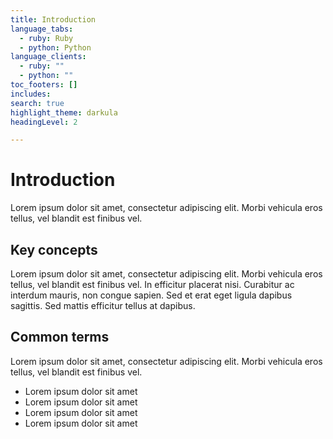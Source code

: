 ```yaml
---
title: Introduction
language_tabs:
  - ruby: Ruby
  - python: Python
language_clients:
  - ruby: ""
  - python: ""
toc_footers: []
includes:
search: true
highlight_theme: darkula
headingLevel: 2

---
```


# Introduction

Lorem ipsum dolor sit amet, consectetur adipiscing elit. Morbi vehicula eros
tellus, vel blandit est finibus vel.

## Key concepts

Lorem ipsum dolor sit amet, consectetur adipiscing elit. Morbi vehicula eros
tellus, vel blandit est finibus vel. In efficitur placerat nisi. Curabitur ac
interdum mauris, non congue sapien. Sed et erat eget ligula dapibus sagittis.
Sed mattis efficitur tellus at dapibus.

## Common terms

Lorem ipsum dolor sit amet, consectetur adipiscing elit. Morbi vehicula eros
tellus, vel blandit est finibus vel.

* Lorem ipsum dolor sit amet
* Lorem ipsum dolor sit amet
* Lorem ipsum dolor sit amet
* Lorem ipsum dolor sit amet
